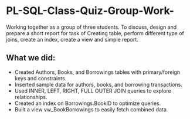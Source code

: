 # PL-SQL-Class-Quiz-Group-Work-
Working together as a group of three students. To discuss, design and prepare a short report for task of Creating table, perform different type of joins, create an index, create a view and simple report. 

## What we did: 
- Created Authors, Books, and Borrowings tables with primary/foreign keys and 
constraints.
- Inserted sample data for authors, books, and borrowing transactions.
- Used INNER, LEFT, RIGHT, FULL OUTER JOIN queries to explore relationships.
- Created an index on Borrowings.BookID to optimize queries.
- Built a view vw_BookBorrowings to easily fetch combined data.
